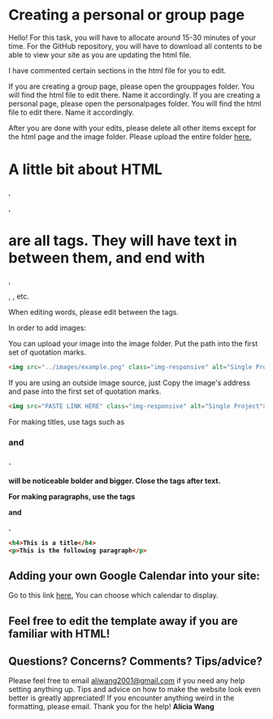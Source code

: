 # Creating a personal or group page
Hello! For this task, you will have to allocate around 15-30 minutes of your time.
For the GitHub repository, you will have to download all contents to be able to view your site as you are updating the html file. 

I have commented certain sections in the html file for you to edit.

If you are creating a group page, please open the grouppages folder. You will find the html file to edit there. Name it accordingly.
If you are creating a personal page, please open the personalpages folder. You will find the html file to edit there. Name it accordingly.

After you are done with your edits, please delete all other items except for the html page and the image folder. Please upload the entire folder [here.](https://goo.gl/forms/ln45PBEZqTtxl0w23)

# A little bit about HTML

<a>, <p>, <h1> are all tags. They will have text in between them, and end with </h1>, </p>, </a>, etc.

When editing words, please edit between the tags.


In order to add images:

You can upload your image into the image folder. Put the path into the first set of quotation marks.

```html
<img src="../images/example.png" class="img-responsive" alt="Single Project">
```
If you are using an outside image source, just Copy the image's address and pase into the first set of quotation marks.

```html
<img src="PASTE LINK HERE" class="img-responsive" alt="Single Project">
```
For making titles, use tags such as <h3> and <h4>. <h4> will be noticeable bolder and bigger. Close the tags after text.

For making paragraphs, use the tags <p> and </p>.

```html
<h4>This is a title</h4>
<p>This is the following paragraph</p>
```

## Adding your own Google Calendar into your site:
Go to this link [here.](https://support.google.com/calendar/answer/41207?hl=en)
You can choose which calendar to display.

## Feel free to edit the template away if you are familiar with HTML!

## Questions? Concerns? Comments? Tips/advice?

Please feel free to email [aliwang2001@gmail.com](mailto:aliwang2001@gmail.com) if you need any help setting anything up.
Tips and advice on how to make the website look even better is greatly appreciated!
If you encounter anything weird in the formatting, please email. Thank you for the help!
**Alicia Wang**
  